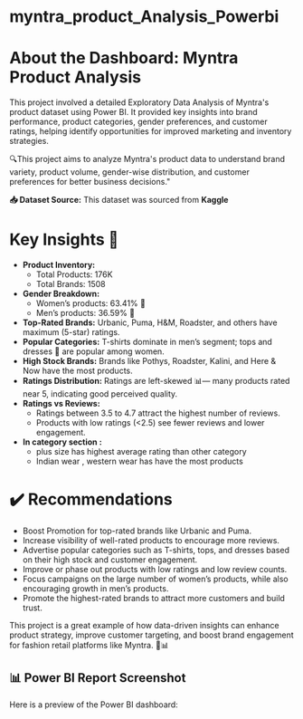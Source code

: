 # myntra_product_Analysis_Powerbi
# About the Dashboard: Myntra Product Analysis
This project involved a detailed Exploratory Data Analysis of Myntra's product dataset using Power BI. It provided key insights into brand performance, product categories, gender preferences, and customer ratings, helping identify opportunities for improved marketing and inventory strategies.

🔍This project aims to analyze Myntra's product data to understand brand variety, product volume, gender-wise distribution, and customer preferences for better business decisions."

**📥 Dataset Source:**
This dataset was sourced from **Kaggle**

# Key Insights 🌟

- **Product Inventory:**
  * Total Products: 176K
  * Total Brands: 1508
- **Gender Breakdown:**
  * Women’s products: 63.41% 👧
  * Men’s products: 36.59% 👦
- **Top-Rated Brands:** Urbanic, Puma, H&M, Roadster, and others have maximum (5-star) ratings.
- **Popular Categories:** T-shirts dominate in men’s segment; tops and dresses 👗 are popular among women.
- **High Stock Brands:** Brands like Pothys, Roadster, Kalini, and Here & Now have the most products.
- **Ratings Distribution:** Ratings are left-skewed 📊— many products rated near 5, indicating good perceived quality.
- **Ratings vs Reviews:**
  * Ratings between 3.5 to 4.7 attract the highest number of reviews.
  * Products with low ratings (<2.5) see fewer reviews and lower engagement.
- **In category section :**
  * plus size has highest average rating than other category
  * Indian wear , western wear has have the most products

# ✔️ Recommendations
* Boost Promotion for top-rated brands like Urbanic and Puma.
* Increase visibility of well-rated products to encourage more reviews.
* Advertise popular categories such as T-shirts, tops, and dresses based on their high stock and customer engagement.
* Improve or phase out products with low ratings and low review counts.
* Focus campaigns on the large number of women’s products, while also encouraging growth in men’s products.
* Promote the highest-rated brands to attract more customers and build trust.

This project is a great example of how data-driven insights can enhance product strategy, improve customer targeting, and boost brand engagement for fashion retail platforms like Myntra. 👗📊

## 📊 Power BI Report Screenshot

Here is a preview of the Power BI dashboard:



